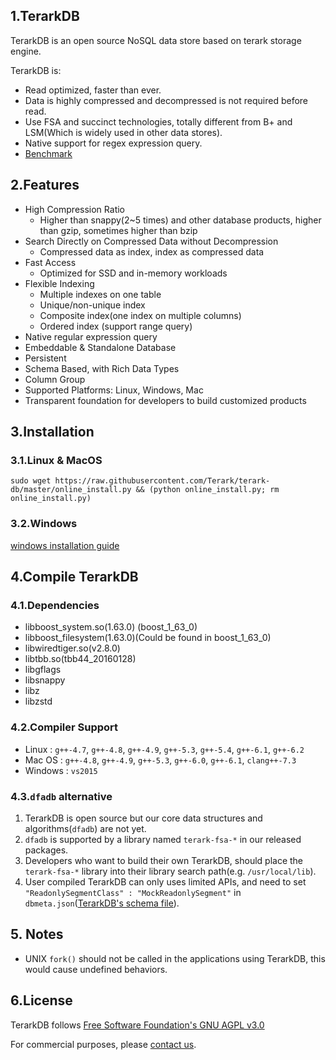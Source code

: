 ## 1.TerarkDB
TerarkDB is an open source NoSQL data store based on terark storage engine.

TerarkDB is:

- Read optimized, faster than ever.
- Data is highly compressed and decompressed is not required before read.
- Use FSA and succinct technologies, totally different from B+ and LSM(Which is widely used in other data stores).
- Native support for regex expression query.
- [Benchmark](http://terark.com/blog/detail/2)

## 2.Features
- High Compression Ratio
  - Higher than snappy(2~5 times) and other database products, higher than gzip, sometimes higher than bzip
- Search Directly on Compressed Data without Decompression
  - Compressed data as index, index as compressed data
- Fast Access
  - Optimized for SSD and in-memory workloads
- Flexible Indexing
  - Multiple indexes on one table
  - Unique/non-unique index
  - Composite index(one index on multiple columns)
  - Ordered index (support range query)
- Native regular expression query
- Embeddable & Standalone Database
- Persistent
- Schema Based, with Rich Data Types
- Column Group
- Supported Platforms: Linux, Windows, Mac
- Transparent foundation for developers to build customized products

## 3.Installation

### 3.1.Linux & MacOS

```
sudo wget https://raw.githubusercontent.com/Terark/terark-db/master/online_install.py && (python online_install.py; rm online_install.py)
```

### 3.2.Windows
[windows installation guide](http://terark.com/docs/2)

## 4.Compile TerarkDB

### 4.1.Dependencies

  - libboost_system.so(1.63.0) (boost_1_63_0)
  - libboost_filesystem(1.63.0)(Could be found in boost_1_63_0)
  - libwiredtiger.so(v2.8.0)
  - libtbb.so(tbb44_20160128)
  - libgflags
  - libsnappy
  - libz
  - libzstd

### 4.2.Compiler Support

- Linux : `g++-4.7`, `g++-4.8`, `g++-4.9`, `g++-5.3`, `g++-5.4`, `g++-6.1`, `g++-6.2`
- Mac OS : `g++-4.8`, `g++-4.9`, `g++-5.3`, `g++-6.0`, `g++-6.1`, `clang++-7.3`
- Windows : `vs2015`

### 4.3.`dfadb` alternative
1. TerarkDB is open source but our core data structures and algorithms(`dfadb`) are not yet.
2. `dfadb` is supported by a library named `terark-fsa-*` in our released packages.
3. Developers who want to build their own TerarkDB, should place the `terark-fsa-*` library into their library search path(e.g. `/usr/local/lib`).
4. User compiled TerarkDB can only uses limited APIs, and need to set `"ReadonlySegmentClass" : "MockReadonlySegment"` in `dbmeta.json`([TerarkDB's schema file](http://terark.com/docs/4)).

## 5. Notes
- UNIX `fork()` should not be called in the applications using TerarkDB, this would cause undefined behaviors.

## 6.License
TerarkDB follows [Free Software Foundation's GNU AGPL v3.0](http://www.gnu.org/licenses/agpl-3.0.html)

For commercial purposes, please  [contact us](http://www.terark.com).
